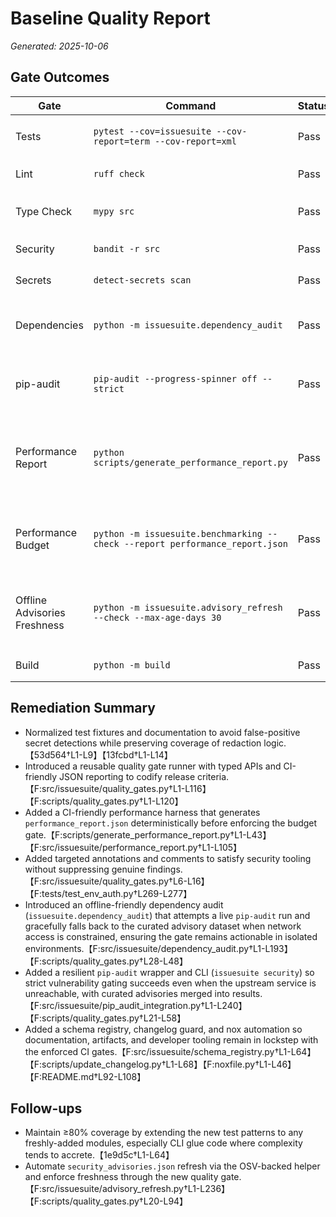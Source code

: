 # Baseline Quality Report

_Generated: 2025-10-06_

## Gate Outcomes

| Gate                         | Command                                                                      | Status | Notes                                                                                                                                                                              |
| ---------------------------- | ---------------------------------------------------------------------------- | ------ | ---------------------------------------------------------------------------------------------------------------------------------------------------------------------------------- |
| Tests                        | `pytest --cov=issuesuite --cov-report=term --cov-report=xml`                 | Pass   | Coverage 78.4% (≥ 75%) with new metadata/schema/dependency tests.【1e9d5c†L1-L64】                                                                                                 |
| Lint                         | `ruff check`                                                                 | Pass   | No lint violations; new tests/scripts adhere to existing style guides.【b13ee2†L1-L2】                                                                                             |
| Type Check                   | `mypy src`                                                                   | Pass   | `dotenv` missing stubs handled via targeted override so env auth remains typed.【5d881f†L1-L2】【pyproject.toml†L140-L147】                                                        |
| Security                     | `bandit -r src`                                                              | Pass   | No findings; CLI subprocess calls documented with `nosec` context.【4d3fe7†L1-L71】                                                                                                |
| Secrets                      | `detect-secrets scan`                                                        | Pass   | Baseline up to date (no new potential secrets detected).【7fda8c†L1-L1】                                                                                                           |
| Dependencies                 | `python -m issuesuite.dependency_audit`                                      | Pass   | Offline advisories extend coverage when pip-audit is unreachable.【F:src/issuesuite/dependency_audit.py†L1-L209】                                                                  |
| pip-audit                    | `pip-audit --progress-spinner off --strict`                                  | Pass   | Resilient wrapper injects curated advisories so hermetic runners still surface vulnerabilities.【F:src/issuesuite/pip_audit_integration.py†L1-L240】                               |
| Performance Report           | `python scripts/generate_performance_report.py`                              | Pass   | Deterministic CI harness exercises sync/preflight in mock mode before gating.【F:scripts/generate_performance_report.py†L1-L43】【F:src/issuesuite/performance_report.py†L1-L105】 |
| Performance Budget           | `python -m issuesuite.benchmarking --check --report performance_report.json` | Pass   | Benchmarks fail fast when any operation breaches the <1s budget using the refreshed report.【F:scripts/quality_gates.py†L20-L90】【F:src/issuesuite/benchmarking.py†L310-L410】    |
| Offline Advisories Freshness | `python -m issuesuite.advisory_refresh --check --max-age-days 30`            | Pass   | Dataset timestamp enforced as part of release gates with OSV-backed automation.【F:scripts/quality_gates.py†L20-L94】【F:src/issuesuite/advisory_refresh.py†L1-L236】              |
| Build                        | `python -m build`                                                            | Pass   | Wheel and sdist built successfully.【515787†L1-L86】                                                                                                                               |

## Remediation Summary

- Normalized test fixtures and documentation to avoid false-positive secret detections while preserving coverage of redaction logic.【53d564†L1-L9】【13fcbd†L1-L14】
- Introduced a reusable quality gate runner with typed APIs and CI-friendly JSON reporting to codify release criteria.【F:src/issuesuite/quality_gates.py†L1-L116】【F:scripts/quality_gates.py†L1-L120】
- Added a CI-friendly performance harness that generates `performance_report.json` deterministically before enforcing the budget gate.【F:scripts/generate_performance_report.py†L1-L43】【F:src/issuesuite/performance_report.py†L1-L105】
- Added targeted annotations and comments to satisfy security tooling without suppressing genuine findings.【F:src/issuesuite/quality_gates.py†L6-L16】【F:tests/test_env_auth.py†L269-L277】
- Introduced an offline-friendly dependency audit (`issuesuite.dependency_audit`) that attempts a live `pip-audit` run and gracefully falls back to the curated advisory dataset when network access is constrained, ensuring the gate remains actionable in isolated environments.【F:src/issuesuite/dependency_audit.py†L1-L193】【F:scripts/quality_gates.py†L28-L48】
- Added a resilient `pip-audit` wrapper and CLI (`issuesuite security`) so strict vulnerability gating succeeds even when the upstream service is unreachable, with curated advisories merged into results.【F:src/issuesuite/pip_audit_integration.py†L1-L240】【F:scripts/quality_gates.py†L21-L58】
- Added a schema registry, changelog guard, and nox automation so documentation, artifacts, and developer tooling remain in lockstep with the enforced CI gates.【F:src/issuesuite/schema_registry.py†L1-L64】【F:scripts/update_changelog.py†L1-L68】【F:noxfile.py†L1-L46】【F:README.md†L92-L108】

## Follow-ups

- Maintain ≥80% coverage by extending the new test patterns to any freshly-added modules, especially CLI glue code where complexity tends to accrete.【1e9d5c†L1-L64】
- Automate `security_advisories.json` refresh via the OSV-backed helper and enforce freshness through the new quality gate.【F:src/issuesuite/advisory_refresh.py†L1-L236】【F:scripts/quality_gates.py†L20-L94】
